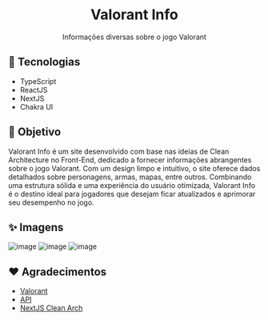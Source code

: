 <h1 align="center">Valorant Info</h1>
<p align="center">Informações diversas sobre o jogo Valorant</p>

## 🚀 Tecnologias

- TypeScript
- ReactJS
- NextJS
- Chakra UI

## 🎯 Objetivo

Valorant Info é um site desenvolvido com base nas ideias de Clean Architecture no Front-End, dedicado a fornecer informações abrangentes sobre o jogo Valorant. Com um design limpo e intuitivo, o site oferece dados detalhados sobre personagens, armas, mapas, entre outros. Combinando uma estrutura sólida e uma experiência do usuário otimizada, Valorant Info é o destino ideal para jogadores que desejam ficar atualizados e aprimorar seu desempenho no jogo.

## :sparkles: Imagens

![image](https://github.com/SilvanoGPM/valorant-info/assets/59753526/22d0d4ca-8235-4d9f-9eef-32c03ede867e)
![image](https://github.com/SilvanoGPM/valorant-info/assets/59753526/46e4b753-6a74-4a44-8c9e-28b98bf8bc02)
![image](https://github.com/SilvanoGPM/valorant-info/assets/59753526/38074269-8950-40de-8e4b-b9e55c9be6c5)

## :heart: Agradecimentos

- [Valorant](https://playvalorant.com/pt-br/)
- [API](https://valorant-api.com/)
- [NextJS Clean Arch](https://www.youtube.com/watch?v=ewEFpEgaSdg)

